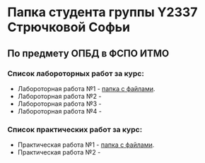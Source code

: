 # Папка студента группы Y2337 Стрючковой Софьи #
## По предмету ОПБД в ФСПО ИТМО


### Список лабороторных работ за курс:
* Лабороторная работа №1 - [папка с файлами](https://github.com/Sonya-Vishneva/ITMO_FSPO_DataBases_2020-2021/tree/master/students/y2337/Striuchkova_Sonya/lr_1).
* Лабороторная работа №2 -
* Лабороторная работа №3 -
* Лабороторная работа №4 -

### Список практических работ за курс:
* Практическая работа №1 - [папка с файлами](https://github.com/Sonya-Vishneva/ITMO_FSPO_DataBases_2020-2021/tree/master/students/y2337/Striuchkova_Sonya/lections/lection_1_oltp_olap).
* Практическая работа №2 -
